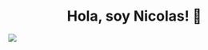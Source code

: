 <div align="center">
<h1 align="center">Hola, soy Nicolas! 👋</h1>
</div>
<img src="https://i.imgur.com/LyS6HVT.jpeg">

